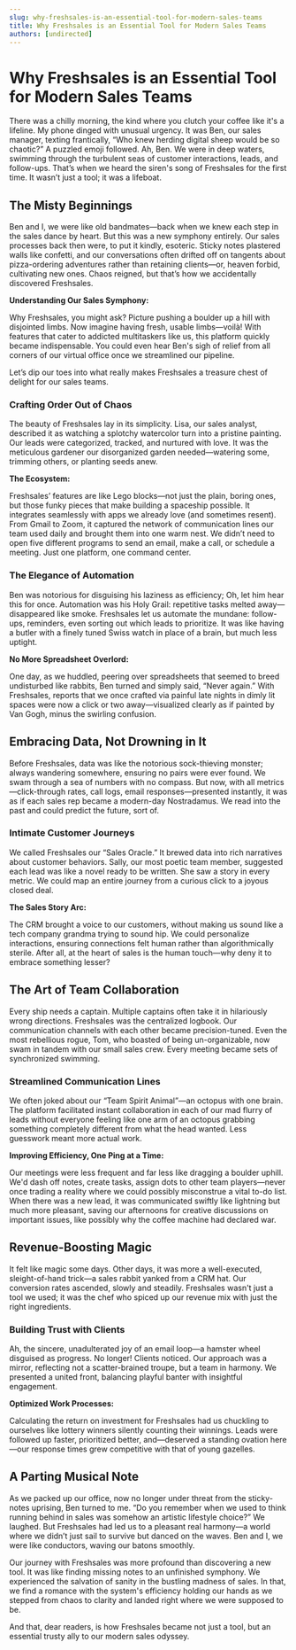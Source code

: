 ```yaml
---
slug: why-freshsales-is-an-essential-tool-for-modern-sales-teams
title: Why Freshsales is an Essential Tool for Modern Sales Teams
authors: [undirected]
---
```



# Why Freshsales is an Essential Tool for Modern Sales Teams

There was a chilly morning, the kind where you clutch your coffee like it's a lifeline. My phone dinged with unusual urgency. It was Ben, our sales manager, texting frantically, “Who knew herding digital sheep would be so chaotic?” A puzzled emoji followed. Ah, Ben. We were in deep waters, swimming through the turbulent seas of customer interactions, leads, and follow-ups. That’s when we heard the siren's song of Freshsales for the first time. It wasn’t just a tool; it was a lifeboat. 

## The Misty Beginnings

Ben and I, we were like old bandmates—back when we knew each step in the sales dance by heart. But this was a new symphony entirely. Our sales processes back then were, to put it kindly, esoteric. Sticky notes plastered walls like confetti, and our conversations often drifted off on tangents about pizza-ordering adventures rather than retaining clients—or, heaven forbid, cultivating new ones. Chaos reigned, but that’s how we accidentally discovered Freshsales.

**Understanding Our Sales Symphony:**

Why Freshsales, you might ask? Picture pushing a boulder up a hill with disjointed limbs. Now imagine having fresh, usable limbs—voilà! With features that cater to addicted multitaskers like us, this platform quickly became indispensable. You could even hear Ben's sigh of relief from all corners of our virtual office once we streamlined our pipeline.

Let’s dip our toes into what really makes Freshsales a treasure chest of delight for our sales teams.

### Crafting Order Out of Chaos

The beauty of Freshsales lay in its simplicity. Lisa, our sales analyst, described it as watching a splotchy watercolor turn into a pristine painting. Our leads were categorized, tracked, and nurtured with love. It was the meticulous gardener our disorganized garden needed—watering some, trimming others, or planting seeds anew.

**The Ecosystem:**

Freshsales’ features are like Lego blocks—not just the plain, boring ones, but those funky pieces that make building a spaceship possible. It integrates seamlessly with apps we already love (and sometimes resent). From Gmail to Zoom, it captured the network of communication lines our team used daily and brought them into one warm nest. We didn’t need to open five different programs to send an email, make a call, or schedule a meeting. Just one platform, one command center.

### The Elegance of Automation

Ben was notorious for disguising his laziness as efficiency; Oh, let him hear this for once. Automation was his Holy Grail: repetitive tasks melted away—disappeared like smoke. Freshsales let us automate the mundane: follow-ups, reminders, even sorting out which leads to prioritize. It was like having a butler with a finely tuned Swiss watch in place of a brain, but much less uptight.

**No More Spreadsheet Overlord:**

One day, as we huddled, peering over spreadsheets that seemed to breed undisturbed like rabbits, Ben turned and simply said, “Never again.” With Freshsales, reports that we once crafted via painful late nights in dimly lit spaces were now a click or two away—visualized clearly as if painted by Van Gogh, minus the swirling confusion.

## Embracing Data, Not Drowning in It

Before Freshsales, data was like the notorious sock-thieving monster; always wandering somewhere, ensuring no pairs were ever found. We swam through a sea of numbers with no compass. But now, with all metrics—click-through rates, call logs, email responses—presented instantly, it was as if each sales rep became a modern-day Nostradamus. We read into the past and could predict the future, sort of.

### Intimate Customer Journeys

We called Freshsales our “Sales Oracle.” It brewed data into rich narratives about customer behaviors. Sally, our most poetic team member, suggested each lead was like a novel ready to be written. She saw a story in every metric. We could map an entire journey from a curious click to a joyous closed deal.

**The Sales Story Arc:**

The CRM brought a voice to our customers, without making us sound like a tech company grandma trying to sound hip. We could personalize interactions, ensuring connections felt human rather than algorithmically sterile. After all, at the heart of sales is the human touch—why deny it to embrace something lesser?

## The Art of Team Collaboration

Every ship needs a captain. Multiple captains often take it in hilariously wrong directions. Freshsales was the centralized logbook. Our communication channels with each other became precision-tuned. Even the most rebellious rogue, Tom, who boasted of being un-organizable, now swam in tandem with our small sales crew. Every meeting became sets of synchronized swimming.

### Streamlined Communication Lines

We often joked about our “Team Spirit Animal”—an octopus with one brain. The platform facilitated instant collaboration in each of our mad flurry of leads without everyone feeling like one arm of an octopus grabbing something completely different from what the head wanted. Less guesswork meant more actual work.

**Improving Efficiency, One Ping at a Time:**

Our meetings were less frequent and far less like dragging a boulder uphill. We'd dash off notes, create tasks, assign dots to other team players—never once trading a reality where we could possibly misconstrue a vital to-do list. When there was a new lead, it was communicated swiftly like lightning but much more pleasant, saving our afternoons for creative discussions on important issues, like possibly why the coffee machine had declared war.

## Revenue-Boosting Magic

It felt like magic some days. Other days, it was more a well-executed, sleight-of-hand trick—a sales rabbit yanked from a CRM hat. Our conversion rates ascended, slowly and steadily. Freshsales wasn't just a tool we used; it was the chef who spiced up our revenue mix with just the right ingredients.

### Building Trust with Clients

Ah, the sincere, unadulterated joy of an email loop—a hamster wheel disguised as progress. No longer! Clients noticed. Our approach was a mirror, reflecting not a scatter-brained troupe, but a team in harmony. We presented a united front, balancing playful banter with insightful engagement.

**Optimized Work Processes:**

Calculating the return on investment for Freshsales had us chuckling to ourselves like lottery winners silently counting their winnings. Leads were followed up faster, prioritized better, and—deserved a standing ovation here—our response times grew competitive with that of young gazelles. 

## A Parting Musical Note

As we packed up our office, now no longer under threat from the sticky-notes uprising, Ben turned to me. “Do you remember when we used to think running behind in sales was somehow an artistic lifestyle choice?” We laughed. But Freshsales had led us to a pleasant real harmony—a world where we didn’t just sail to survive but danced on the waves. Ben and I, we were like conductors, waving our batons smoothly.

Our journey with Freshsales was more profound than discovering a new tool. It was like finding missing notes to an unfinished symphony. We experienced the salvation of sanity in the bustling madness of sales. In that, we find a romance with the system's efficiency holding our hands as we stepped from chaos to clarity and landed right where we were supposed to be.

And that, dear readers, is how Freshsales became not just a tool, but an essential trusty ally to our modern sales odyssey.